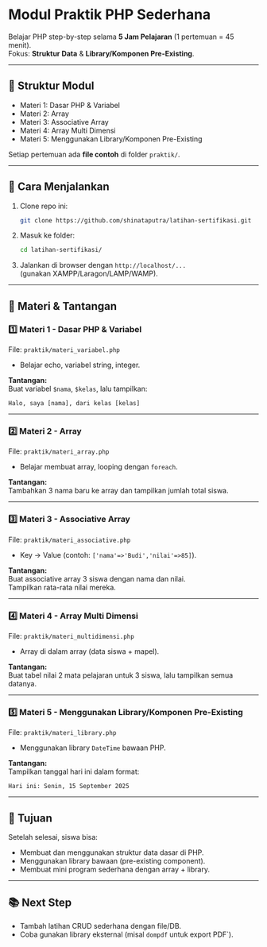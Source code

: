 # Modul Praktik PHP Sederhana

Belajar PHP step-by-step selama **5 Jam Pelajaran** (1 pertemuan = 45 menit).  
Fokus: **Struktur Data** & **Library/Komponen Pre-Existing**.

---

## 📌 Struktur Modul

- Materi 1: Dasar PHP & Variabel
- Materi 2: Array
- Materi 3: Associative Array
- Materi 4: Array Multi Dimensi
- Materi 5: Menggunakan Library/Komponen Pre-Existing

Setiap pertemuan ada **file contoh** di folder `praktik/`.

---

## 🚀 Cara Menjalankan

1. Clone repo ini:
   ```bash
   git clone https://github.com/shinataputra/latihan-sertifikasi.git
   ```
2. Masuk ke folder:
   ```bash
   cd latihan-sertifikasi/
   ```
3. Jalankan di browser dengan `http://localhost/...`  
   (gunakan XAMPP/Laragon/LAMP/WAMP).

---

## 📝 Materi & Tantangan

### 1️⃣ Materi 1 - Dasar PHP & Variabel

File: `praktik/materi_variabel.php`

- Belajar echo, variabel string, integer.

**Tantangan:**  
Buat variabel `$nama`, `$kelas`, lalu tampilkan:

```
Halo, saya [nama], dari kelas [kelas]
```

---

### 2️⃣ Materi 2 - Array

File: `praktik/materi_array.php`

- Belajar membuat array, looping dengan `foreach`.

**Tantangan:**  
Tambahkan 3 nama baru ke array dan tampilkan jumlah total siswa.

---

### 3️⃣ Materi 3 - Associative Array

File: `praktik/materi_associative.php`

- Key → Value (contoh: `['nama'=>'Budi','nilai'=>85]`).

**Tantangan:**  
Buat associative array 3 siswa dengan nama dan nilai.  
Tampilkan rata-rata nilai mereka.

---

### 4️⃣ Materi 4 - Array Multi Dimensi

File: `praktik/materi_multidimensi.php`

- Array di dalam array (data siswa + mapel).

**Tantangan:**  
Buat tabel nilai 2 mata pelajaran untuk 3 siswa, lalu tampilkan semua datanya.

---

### 5️⃣ Materi 5 - Menggunakan Library/Komponen Pre-Existing

File: `praktik/materi_library.php`

- Menggunakan library `DateTime` bawaan PHP.

**Tantangan:**  
Tampilkan tanggal hari ini dalam format:

```
Hari ini: Senin, 15 September 2025
```

---

## 🎯 Tujuan

Setelah selesai, siswa bisa:

- Membuat dan menggunakan struktur data dasar di PHP.
- Menggunakan library bawaan (pre-existing component).
- Membuat mini program sederhana dengan array + library.

---

## 📚 Next Step

- Tambah latihan CRUD sederhana dengan file/DB.
- Coba gunakan library eksternal (misal `dompdf` untuk export PDF`).
